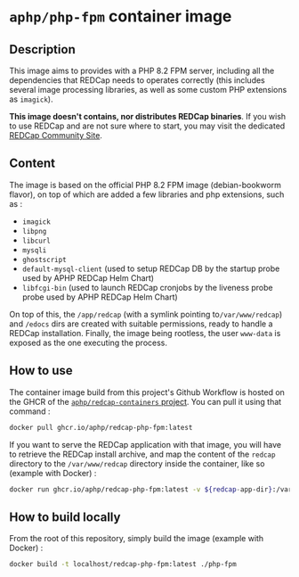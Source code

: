 # `aphp/php-fpm` container image

## Description
This image aims to provides with a PHP 8.2 FPM server, including all the dependencies that REDCap needs to operates correctly (this includes several image processing libraries, as well as some custom PHP extensions as `imagick`).

**This image doesn't contains, nor distributes REDCap binaries**. 
If you wish to use REDCap and are not sure where to start, you may visit the dedicated [REDCap Community Site](https://projectredcap.org/resources/community/).

## Content
The image is based on the official PHP 8.2 FPM image (debian-bookworm flavor), on top of which are added a few libraries and php extensions, such as :
- `imagick`
- `libpng`
- `libcurl`
- `mysqli`
- `ghostscript`
- `default-mysql-client` (used to setup REDCap DB by the startup probe used by APHP REDCap Helm Chart)
- `libfcgi-bin` (used to launch REDCap cronjobs by the liveness probe probe used by APHP REDCap Helm Chart)

On top of this, the `/app/redcap` (with a symlink pointing to`/var/www/redcap`) and `/edocs` dirs are created with suitable permissions, ready to handle a REDCap installation.
Finally, the image being rootless, the user `www-data` is exposed as the one executing the process. 

## How to use

The container image build from this project's Github Workflow is hosted on the GHCR of the [`aphp/redcap-containers` project](https://github.com/aphp/redcap-containers/pkgs/container/redcap-php-fpm). You can pull it using that command : 

```sh
docker pull ghcr.io/aphp/redcap-php-fpm:latest
```

If you want to serve the REDCap application with that image, you will have to retrieve the REDCap install archive, and map the content of the `redcap` directory to the `/var/www/redcap` directory inside the container, like so (example with Docker) : 

```sh
docker run ghcr.io/aphp/redcap-php-fpm:latest -v ${redcap-app-dir}:/var/www/redcap
```

## How to build locally

From the root of this repository, simply build the image (example with Docker) : 

```sh
docker build -t localhost/redcap-php-fpm:latest ./php-fpm
```